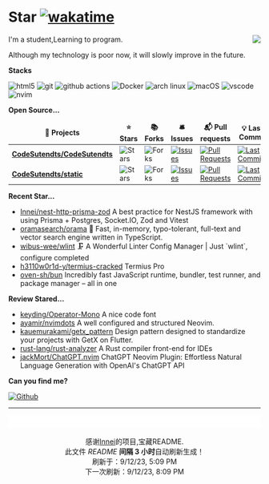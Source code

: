 # Star [![wakatime](https://wakatime.com/badge/user/840d21f8-ccf6-4443-ba54-0b5c2549c2e4.svg)](https://wakatime.com/@840d21f8-ccf6-4443-ba54-0b5c2549c2e4)

<picture>
  <source
    srcset="https://github-readme-stats.vercel.app/api?username=CodeSutendts&show_icons=true&theme=dark"
  />
  <source
    srcset="https://github-readme-stats.vercel.app/api?username=CodeSutendts&show_icons=true"
    media="(prefers-color-scheme: light), (prefers-color-scheme: no-preference)"
  />
  <img src="https://github-readme-stats.vercel.app/api?username=CodeStudents&show_icons=true" align=right />
</picture>


I'm a student,Learning to program.

Although my technology is poor now, it will slowly improve in the future.

**Stacks**

<p>
  <img alt="html5" src="https://img.shields.io/badge/-HTML5-E34F26?style=flat-square&logo=html5&logoColor=white" />
  <img alt="git" src="https://img.shields.io/badge/-Git-F05032?style=flat-square&logo=git&logoColor=white" />
  <img alt="github actions"
    src="https://img.shields.io/badge/-Github_Actions-2088FF?style=flat-square&logo=github-actions&logoColor=white" />
  <img alt="Docker" src="https://img.shields.io/badge/-Docker-46a2f1?style=flat-square&logo=docker&logoColor=white" />
    <img alt="arch linux"src="https://camo.githubusercontent.com/5663f9a4e9d0c47f590d839330c5b4a140a4af82eb3ffb47d130a4dd9c321273/68747470733a2f2f696d672e736869656c64732e696f2f62616467652f2d617263686c696e75782d626c61636b3f7374796c653d666c61742d737175617265266c6f676f3d617263686c696e7578266c6f676f436f6c6f723d626c7565"/>
  <img alt="macOS" src="https://img.shields.io/badge/-macOS-333?style=flat-square&logo=apple&logoColor=white" />
  <img alt="vscode" src="https://img.shields.io/badge/Visual%20Studio%20Code-blue?style=flat-square&logo=visual-studio-code&logoColor=ffffff" />
  <img alt="nvim" src="https://img.shields.io/badge/NeoVim-649047?style=flat-square&logo=neovim&logoColor=ffffff" />
</p>


**Open Source...**

<table><thead align=center><tr border: none;><td><b>🎁 Projects</b></td><td><b>⭐ Stars</b></td><td><b>📚 Forks</b></td><td><b>🛎 Issues</b></td><td><b>📬 Pull requests</b></td><td><b>💡 Last Commit</b></td></tr></thead><tbody><tr><td><a href=https://github.com/CodeSutendts/CodeSutendts><b>CodeSutendts/CodeSutendts</b></a></td><td><img alt=Stars src="https://img.shields.io/github/stars/CodeSutendts/CodeSutendts?style=flat-square&labelColor=343b41"></td><td><img alt=Forks src="https://img.shields.io/github/forks/CodeSutendts/CodeSutendts?style=flat-square&labelColor=343b41"></td><td><a href=https://github.com/CodeSutendts/CodeSutendts/issues target=_blank><img alt=Issues src="https://img.shields.io/github/issues/CodeSutendts/CodeSutendts?style=flat-square&labelColor=343b41"></a></td><td><a href=https://github.com/CodeSutendts/CodeSutendts/pulls target=_blank><img alt="Pull Requests"src="https://img.shields.io/github/issues-pr/CodeSutendts/CodeSutendts?style=flat-square&labelColor=343b41"></a></td><td><a href=https://github.com/CodeSutendts/CodeSutendts/commits target=_blank><img alt="Last Commits"src="https://img.shields.io/github/last-commit/CodeSutendts/CodeSutendts?style=flat-square&labelColor=343b41"></a></td></tr><tr><td><a href=https://github.com/CodeSutendts/static><b>CodeSutendts/static</b></a></td><td><img alt=Stars src="https://img.shields.io/github/stars/CodeSutendts/static?style=flat-square&labelColor=343b41"></td><td><img alt=Forks src="https://img.shields.io/github/forks/CodeSutendts/static?style=flat-square&labelColor=343b41"></td><td><a href=https://github.com/CodeSutendts/static/issues target=_blank><img alt=Issues src="https://img.shields.io/github/issues/CodeSutendts/static?style=flat-square&labelColor=343b41"></a></td><td><a href=https://github.com/CodeSutendts/static/pulls target=_blank><img alt="Pull Requests"src="https://img.shields.io/github/issues-pr/CodeSutendts/static?style=flat-square&labelColor=343b41"></a></td><td><a href=https://github.com/CodeSutendts/static/commits target=_blank><img alt="Last Commits"src="https://img.shields.io/github/last-commit/CodeSutendts/static?style=flat-square&labelColor=343b41"></a></td></tr></tbody></table>

**Recent Star...**

<ul><li><a href=https://github.com/Innei/nest-http-prisma-zod>Innei/nest-http-prisma-zod</a><span> A best practice for NestJS framework with using Prisma + Postgres, Socket.IO, Zod and Vitest</span></li><li><a href=https://github.com/oramasearch/orama>oramasearch/orama</a><span> 🌌 Fast, in-memory, typo-tolerant, full-text and vector search engine written in TypeScript.</span></li><li><a href=https://github.com/wibus-wee/wlint>wibus-wee/wlint</a><span> 🗜️ A Wonderful Linter Config Manager | Just `wlint`, configure completed</span></li><li><a href=https://github.com/h3110w0r1d-y/termius-cracked>h3110w0r1d-y/termius-cracked</a><span> Termius Pro</span></li><li><a href=https://github.com/oven-sh/bun>oven-sh/bun</a><span> Incredibly fast JavaScript runtime, bundler, test runner, and package manager – all in one</span></li></ul>

**Review Stared...**

<ul><li><a href=https://github.com/keyding/Operator-Mono>keyding/Operator-Mono</a><span> A nice code font</span></li><li><a href=https://github.com/ayamir/nvimdots>ayamir/nvimdots</a><span> A well configured and structured Neovim.</span></li><li><a href=https://github.com/kauemurakami/getx_pattern>kauemurakami/getx_pattern</a><span> Design pattern designed to standardize your projects with GetX on Flutter.</span></li><li><a href=https://github.com/rust-lang/rust-analyzer>rust-lang/rust-analyzer</a><span> A Rust compiler front-end for IDEs</span></li><li><a href=https://github.com/jackMort/ChatGPT.nvim>jackMort/ChatGPT.nvim</a><span> ChatGPT Neovim Plugin: Effortless Natural Language Generation with OpenAI's ChatGPT API</span></li></ul>

**Can you find me?**

<p><a href="https://github.com/CodeStudents" target="_blank"><img alt="Github" src="https://img.shields.io/badge/GitHub-%2312100E.svg?&style=for-the-badge&logo=Github&logoColor=white" /></a> 

---

<img src="./sponsorkit/sponsors.svg" />

<!-- motto -->
<p align=center>感谢<a href=https://github.com/Innei>Innei</a>的项目,宝藏README.<br>此文件 <i>README</i> <b>间隔 3 小时</b>自动刷新生成！<br>刷新于：9/12/23, 5:09 PM<br>下一次刷新：9/12/23, 8:09 PM</p>
